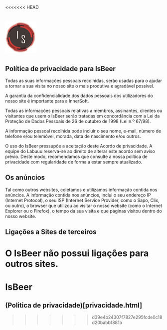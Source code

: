 <<<<<<< HEAD
# ![](LogoIS2.png)

## Política de privacidade para IsBeer

Todas as suas informações pessoais recolhidas, serão usadas para o ajudar a tornar a sua visita no nosso site o mais produtiva e agradável possível.

A garantia da confidencialidade dos dados pessoais dos utilizadores do nosso site é importante para a InnerSoft.

Todas as informações pessoais relativas a membros, assinantes, clientes ou visitantes que usem o IsBeer serão tratadas em concordância com a Lei da Proteção de Dados Pessoais de 26 de outubro de 1998 (Lei n.º 67/98).

A informação pessoal recolhida pode incluir o seu nome, e-mail, número de telefone e/ou telemóvel, morada, data de nascimento e/ou outros.

O uso do IsBeer pressupõe a aceitação deste Acordo de privacidade. A equipe do Labuuu reserva-se ao direito de alterar este acordo sem aviso prévio. Deste modo, recomendamos que consulte a nossa política de privacidade com regularidade de forma a estar sempre atualizado.

## Os anúncios

Tal como outros websites, coletamos e utilizamos informação contida nos anúncios. A informação contida nos anúncios, inclui o seu endereço IP (Internet Protocol), o seu ISP (Internet Service Provider, como o Sapo, Clix, ou outro), o browser que utilizou ao visitar o nosso website (como o Internet Explorer ou o Firefox), o tempo da sua visita e que páginas visitou dentro do nosso website.

## Ligações a Sites de terceiros

O IsBeer não possui ligações para outros sites.
=======
# IsBeer
## (Politica de privacidade)[privacidade.html]
>>>>>>> d39e4b24307f7827e295fcde0c18d20babb1881b

